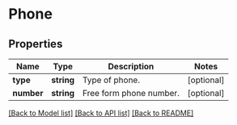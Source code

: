 # Phone

## Properties
Name | Type | Description | Notes
------------ | ------------- | ------------- | -------------
**type** | **string** | Type of phone. | [optional] 
**number** | **string** | Free form phone number. | [optional] 

[[Back to Model list]](../README.md#documentation-for-models) [[Back to API list]](../README.md#documentation-for-api-endpoints) [[Back to README]](../README.md)


